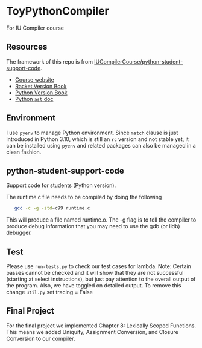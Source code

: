 # ToyPythonCompiler
For IU Compiler course

## Resources

The framework of this repo is from [IUCompilerCourse/python-student-support-code](https://github.com/IUCompilerCourse/python-student-support-code).

- [Course website](https://iucompilercourse.github.io/IU-Fall-2021/)
- [Racket Version Book](https://www.dropbox.com/s/ktdw8j0adcc44r0/book.pdf?dl=1)
- [Python Version Book](https://www.dropbox.com/s/mfxtojk4yif3toj/python-book.pdf?dl=1)
- [Python `ast` doc](https://docs.python.org/3.10/library/ast.html#ast.parse)

## Environment

I use `pyenv` to manage Python environment. Since `match` clause is just introduced in Python 3.10, which is still an `rc` version and not stable yet, it can be installed using `pyenv` and related packages can also be managed in a clean fashion.

## python-student-support-code

Support code for students (Python version).

The runtime.c file needs to be compiled by doing the following

```sh
   gcc -c -g -std=c99 runtime.c
```
This will produce a file named runtime.o. The -g flag is to tell the compiler to produce debug information that you may need to use the gdb (or lldb) debugger.

## Test

Please use `run-tests.py` to check our test cases for lambda. Note: Certain passes cannot be checked and it will show that they are not successful (starting at select instructions), but just pay attention to the overall output of the program. Also, we have toggled on detailed output. To remove this change `util.py` set tracing = False

## Final Project

For the final project we implemented Chapter 8: Lexically Scoped Functions. This means we added Uniquify, Assignment Conversion, and Closure Conversion to our compiler. 